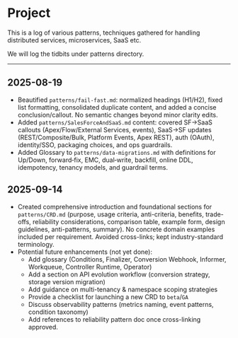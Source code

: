 # Project
This is a log of various patterns, techniques gathered for handling distributed services, microservices, SaaS etc.

We will log the tidbits under patterns directory.

---

## 2025-08-19

- Beautified `patterns/fail-fast.md`: normalized headings (H1/H2), fixed list formatting, consolidated duplicate content, and added a concise conclusion/callout. No semantic changes beyond minor clarity edits.
- Added `patterns/SalesForceAndSaaS.md` content: covered SF→SaaS callouts (Apex/Flow/External Services, events), SaaS→SF updates (REST/Composite/Bulk, Platform Events, Apex REST), auth (OAuth), identity/SSO, packaging choices, and ops guardrails.
 - Added Glossary to `patterns/data-migrations.md` with definitions for Up/Down, forward‑fix, EMC, dual‑write, backfill, online DDL, idempotency, tenancy models, and guardrail terms.

## 2025-09-14

- Created comprehensive introduction and foundational sections for `patterns/CRD.md` (purpose, usage criteria, anti-criteria, benefits, trade-offs, reliability considerations, comparison table, example form, design guidelines, anti-patterns, summary). No concrete domain examples included per requirement. Avoided cross-links; kept industry-standard terminology.
- Potential future enhancements (not yet done):
	- Add glossary (Conditions, Finalizer, Conversion Webhook, Informer, Workqueue, Controller Runtime, Operator)
	- Add a section on API evolution workflow (conversion strategy, storage version migration)
	- Add guidance on multi-tenancy & namespace scoping strategies
	- Provide a checklist for launching a new CRD to `beta`/`GA`
	- Discuss observability patterns (metrics naming, event patterns, condition taxonomy)
	- Add references to reliability pattern doc once cross-linking approved.
